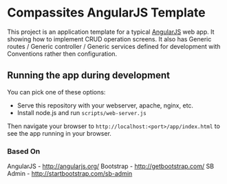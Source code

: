 # Compassites AngularJS Template

This project is an application template for a typical [AngularJS](http://angularjs.org/) web app.
It showing how to implement CRUD operation screens.
It also has Generic routes / Generic controller / Generic services defined for development with Conventions rather then configuration.

## Running the app during development

You can pick one of these options:

* Serve this repository with your webserver, apache, nginx, etc.
* Install node.js and run `scripts/web-server.js`

Then navigate your browser to `http://localhost:<port>/app/index.html` to see the app running in your browser.

### Based On

AngularJS - http://angularjs.org/
Bootstrap - http://getbootstrap.com/
SB Admin  - http://startbootstrap.com/sb-admin